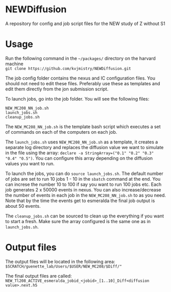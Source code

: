 # NEWDiffusion
A repository for config and job script files for the NEW study of Z without S1  

# Usage  
Run the following command in the `~/packages/` directory on the harvard machine  
`git clone https://github.com/kvjmistry/NEWDiffusion.git`  

The job config folder contains the nexus and IC configuration files. You should
not need to edit these files. Preferably use these as templates and edit them
directly from the jon submission script.  

To launch jobs, go into the job folder. You will see the following files:  

```
NEW_MC208_NN_job.sh
launch_jobs.sh
cleanup_jobs.sh
```

The `NEW_MC208_NN_job.sh` is the template bash script which executes a set of
commands on each of the computers on each job.  

The `launch_jobs.sh` uses `NEW_MC208_NN_job.sh` as a template, it creates a 
separate log directory and replaces the diffusion value we want to simulate in
the file using the array: `declare -a StringArray=("0.1" "0.2" "0.3" "0.4" "0.5")`.
You can configure this array depending on the diffusion values you want to run.

To launch the jobs, you can do `source launch_jobs.sh`. The default number of jobs
are set to run 10 jobs 1 - 10 in the `sbatch` command at the end. You can increse
the number 10 to 100 if say you want to run 100 jobs etc. Each job generates 2 x 50000
events in nexus. You can also increase/decrease the number of events in each job
in the `NEW_MC208_NN_job.sh` to as you need. Note that by the time the events
get to esmeralda the final job output is about 50 events. 

The `cleanup_jobs.sh` can be sourced to clean up the everything if you want to 
start a fresh. Make sure the array configured is the same one as in `launch_jobs.sh`.

# Output files
The output files will be located in the following area:
`$SCRATCH/guenette_lab/Users/$USER/NEW_MC208/$Diff/"`  

The final output files are called:  
`NEW_Tl208_ACTIVE_esmeralda_jobid_<jobid>_[1..10]_Diff<diffusion value>.next.h5`